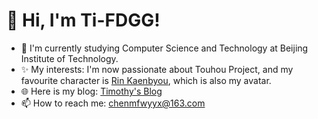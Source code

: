 # 👋 Hi, I'm Ti-FDGG!
- 🔭 I'm currently studying Computer Science and Technology at Beijing Institute of Technology.
- ✨ My interests: I'm now passionate about Touhou Project, and my favourite character is [Rin Kaenbyou](https://www.thwiki.cc/火焰猫燐), which is also my avatar.  
- 🌐 Here is my blog: [Timothy's Blog](https://ti-fdgg.github.io)
- 📫 How to reach me: [chenmfwyyx@163.com](mailto:chenmfwyyx@163.com)

